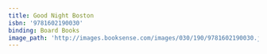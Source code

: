 ```yaml
---
title: Good Night Boston
isbn: '9781602190030'
binding: Board Books
image_path: 'http://images.booksense.com/images/030/190/9781602190030.jpg'
---
```


